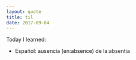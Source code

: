 ```yaml
---
layout: quote
title: til
date: 2017-09-04
---
```

Today I learned:

- Español: ausencia (en:absence) de la:absentia
